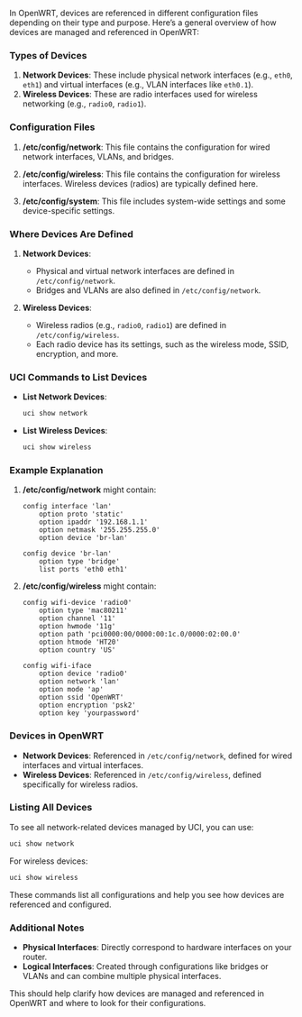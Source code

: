 ---
---

In OpenWRT, devices are referenced in different configuration files depending on their type and purpose. Here’s a general overview of how devices are managed and referenced in OpenWRT:

### Types of Devices

1. **Network Devices**: These include physical network interfaces (e.g., `eth0`, `eth1`) and virtual interfaces (e.g., VLAN interfaces like `eth0.1`).
2. **Wireless Devices**: These are radio interfaces used for wireless networking (e.g., `radio0`, `radio1`).

### Configuration Files

1. **/etc/config/network**: This file contains the configuration for wired network interfaces, VLANs, and bridges.

2. **/etc/config/wireless**: This file contains the configuration for wireless interfaces. Wireless devices (radios) are typically defined here.

3. **/etc/config/system**: This file includes system-wide settings and some device-specific settings.

### Where Devices Are Defined

1. **Network Devices**:

   - Physical and virtual network interfaces are defined in `/etc/config/network`.
   - Bridges and VLANs are also defined in `/etc/config/network`.

2. **Wireless Devices**:
   - Wireless radios (e.g., `radio0`, `radio1`) are defined in `/etc/config/wireless`.
   - Each radio device has its settings, such as the wireless mode, SSID, encryption, and more.

### UCI Commands to List Devices

- **List Network Devices**:

  ```sh
  uci show network
  ```

- **List Wireless Devices**:
  ```sh
  uci show wireless
  ```

### Example Explanation

1. **/etc/config/network** might contain:

   ```plaintext
   config interface 'lan'
       option proto 'static'
       option ipaddr '192.168.1.1'
       option netmask '255.255.255.0'
       option device 'br-lan'

   config device 'br-lan'
       option type 'bridge'
       list ports 'eth0 eth1'
   ```

2. **/etc/config/wireless** might contain:

   ```plaintext
   config wifi-device 'radio0'
       option type 'mac80211'
       option channel '11'
       option hwmode '11g'
       option path 'pci0000:00/0000:00:1c.0/0000:02:00.0'
       option htmode 'HT20'
       option country 'US'

   config wifi-iface
       option device 'radio0'
       option network 'lan'
       option mode 'ap'
       option ssid 'OpenWRT'
       option encryption 'psk2'
       option key 'yourpassword'
   ```

### Devices in OpenWRT

- **Network Devices**: Referenced in `/etc/config/network`, defined for wired interfaces and virtual interfaces.
- **Wireless Devices**: Referenced in `/etc/config/wireless`, defined specifically for wireless radios.

### Listing All Devices

To see all network-related devices managed by UCI, you can use:

```sh
uci show network
```

For wireless devices:

```sh
uci show wireless
```

These commands list all configurations and help you see how devices are referenced and configured.

### Additional Notes

- **Physical Interfaces**: Directly correspond to hardware interfaces on your router.
- **Logical Interfaces**: Created through configurations like bridges or VLANs and can combine multiple physical interfaces.

This should help clarify how devices are managed and referenced in OpenWRT and where to look for their configurations.

